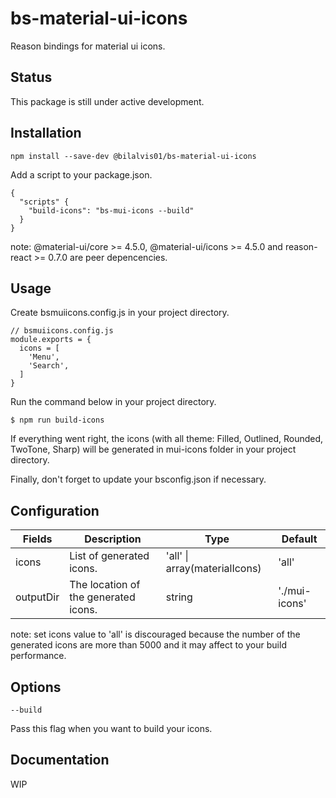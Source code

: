 # bs-material-ui-icons
Reason bindings for material ui icons.

## Status

This package is still under active development.

## Installation

```
npm install --save-dev @bilalvis01/bs-material-ui-icons
```

Add a script to your package.json.

```
{
  "scripts" {
    "build-icons": "bs-mui-icons --build"
  }
}
```

note: @material-ui/core >= 4.5.0, @material-ui/icons >= 4.5.0 and reason-react >= 0.7.0 are peer depencencies.

## Usage

Create bsmuiicons.config.js in your project directory.

```
// bsmuiicons.config.js
module.exports = {
  icons = [
    'Menu',
    'Search',
  ]
}
```

Run the command below in your project directory.

```
$ npm run build-icons
```

If everything went right, the icons (with all theme: Filled, Outlined, Rounded, TwoTone, Sharp) will be generated in mui-icons folder in your project directory.

Finally, don't forget to update your bsconfig.json if necessary.

## Configuration

| Fields | Description | Type | Default |
| --- | --- | --- | --- |
| icons | List of generated icons. | 'all' \| array(materialIcons) | 'all' |
| outputDir | The location of the generated icons. | string | './mui-icons' |


note: set icons value to 'all' is discouraged because the number of the generated icons are more than 5000 and it may affect to your build performance.

## Options

`--build`

Pass this flag when you want to build your icons.

## Documentation

WIP
